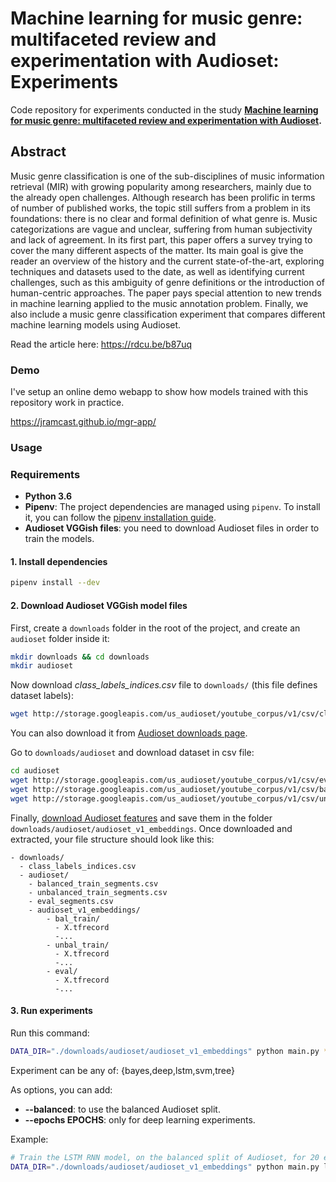 # Machine learning for music genre: multifaceted review and experimentation with Audioset: Experiments

Code repository for experiments conducted in the study
**[Machine learning for music genre: multifaceted review and experimentation with Audioset](https://link.springer.com/article/10.1007/s10844-019-00582-9).**

## Abstract

Music genre classification is one of the sub-disciplines of music information retrieval (MIR) with growing popularity among researchers, mainly due to the already open challenges. Although research has been prolific in terms of number of published works, the topic still suffers from a problem in its foundations: there is no clear and formal definition of what genre is. Music categorizations are vague and unclear, suffering from human subjectivity and lack of agreement. In its first part, this paper offers a survey trying to cover the many different aspects of the matter. Its main goal is give the reader an overview of the history and the current state-of-the-art, exploring techniques and datasets used to the date, as well as identifying current challenges, such as this ambiguity of genre definitions or the introduction of human-centric approaches. The paper pays special attention to new trends in machine learning applied to the music annotation problem. Finally, we also include a music genre classification experiment that compares different machine learning models using Audioset.

Read the article here: https://rdcu.be/b87uq

### Demo

I've setup an online demo webapp to show how models trained with this repository work in practice.

https://jramcast.github.io/mgr-app/


### Usage

### Requirements

* **Python 3.6**
* **Pipenv**: The project dependencies are managed using `pipenv`.
To install it, you can follow the [pipenv installation guide](https://pipenv.readthedocs.io/en/latest/install/).
* **Audioset VGGish files**: you need to download Audioset files in order to train the models.

#### 1. Install dependencies

```sh
pipenv install --dev
```

#### 2. Download Audioset VGGish model files

First, create a `downloads` folder in the root of the project, and create an `audioset` folder inside it:

```sh
mkdir downloads && cd downloads
mkdir audioset
```

Now download *class_labels_indices.csv* file to `downloads/` (this file defines dataset labels):

```sh
wget http://storage.googleapis.com/us_audioset/youtube_corpus/v1/csv/class_labels_indices.csv
```

You can also download it from [Audioset downloads page](https://research.google.com/audioset/download.html).

Go to `downloads/audioset` and download dataset in csv file:

```sh
cd audioset
wget http://storage.googleapis.com/us_audioset/youtube_corpus/v1/csv/eval_segments.csv
wget http://storage.googleapis.com/us_audioset/youtube_corpus/v1/csv/balanced_train_segments.csv
wget http://storage.googleapis.com/us_audioset/youtube_corpus/v1/csv/unbalanced_train_segments.csv

```

Finally, [download Audioset features](http://storage.googleapis.com/eu_audioset/youtube_corpus/v1/features/features.tar.gz) and save them in  the folder `downloads/audioset/audioset_v1_embeddings`. Once downloaded and extracted, your file structure should look like this:

```
- downloads/
  - class_labels_indices.csv
  - audioset/
    - balanced_train_segments.csv
    - unbalanced_train_segments.csv
    - eval_segments.csv
    - audioset_v1_embeddings/
        - bal_train/
          - X.tfrecord
          -...
        - unbal_train/
          - X.tfrecord
          -...
        - eval/
          - X.tfrecord
          -...
```

#### 3. Run experiments

Run this command:

```sh
DATA_DIR="./downloads/audioset/audioset_v1_embeddings" python main.py *EXPERIMENT* *OPTIONS*
```

Experiment can be any of: {bayes,deep,lstm,svm,tree}

As options, you can add:

* **--balanced**: to use the balanced Audioset split.
* **--epochs EPOCHS**: only for deep learning experiments.

Example:

```sh
# Train the LSTM RNN model, on the balanced split of Audioset, for 20 epochs
DATA_DIR="./downloads/audioset/audioset_v1_embeddings" python main.py lstm --balanced --epochs 20
```
